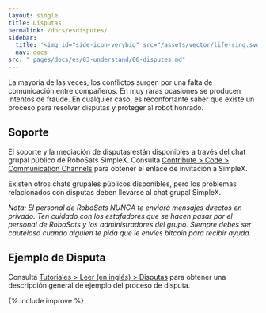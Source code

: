 ```yaml
---
layout: single
title: Disputas
permalink: /docs/esdisputes/
sidebar:
  title: '<img id="side-icon-verybig" src="/assets/vector/life-ring.svg"/>Disputas'
  nav: docs
src: "_pages/docs/es/03-understand/06-disputes.md"
---
```


La mayoría de las veces, los conflictos surgen por una falta de comunicación entre compañeros. En muy raras ocasiones se producen intentos de fraude. En cualquier caso, es reconfortante saber que existe un proceso para resolver disputas y proteger al robot honrado.

## **Soporte**

El soporte y la mediación de disputas están disponibles a través del chat grupal público de RoboSats SimpleX. Consulta [Contribute > Code > Communication Channels](/contribute/code/#communication-channels) para obtener el enlace de invitación a SimpleX.

Existen otros chats grupales públicos disponibles, pero los problemas relacionados con disputas deben llevarse al chat grupal SimpleX.

*Nota: El personal de RoboSats NUNCA te enviará mensajes directos en privado. Ten cuidado con los estafadores que se hacen pasar por el personal de RoboSats y los administradores del grupo. Siempre debes ser cauteloso cuando alguien te pida que le envíes bitcoin para recibir ayuda.*

## **Ejemplo de Disputa**

Consulta [Tutoriales > Leer (en inglés) > Disputas](/read/en/#disputes) para obtener una descripción general de ejemplo del proceso de disputa.

{% include improve %}
